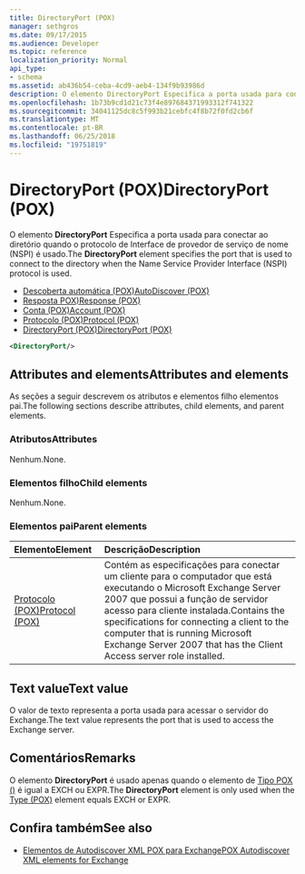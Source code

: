 ```yaml
---
title: DirectoryPort (POX)
manager: sethgros
ms.date: 09/17/2015
ms.audience: Developer
ms.topic: reference
localization_priority: Normal
api_type:
- schema
ms.assetid: ab436b54-ceba-4cd9-aeb4-134f9b93986d
description: O elemento DirectoryPort Especifica a porta usada para conectar ao diretório quando o protocolo de Interface de provedor de serviço de nome (NSPI) é usado.
ms.openlocfilehash: 1b73b9cd1d21c73f4e897684371993312f741322
ms.sourcegitcommit: 34041125dc8c5f993b21cebfc4f8b72f0fd2cb6f
ms.translationtype: MT
ms.contentlocale: pt-BR
ms.lasthandoff: 06/25/2018
ms.locfileid: "19751819"
---
```

# <a name="directoryport-pox"></a><span data-ttu-id="fdde3-103">DirectoryPort (POX)</span><span class="sxs-lookup"><span data-stu-id="fdde3-103">DirectoryPort (POX)</span></span>

<span data-ttu-id="fdde3-104">O elemento **DirectoryPort** Especifica a porta usada para conectar ao diretório quando o protocolo de Interface de provedor de serviço de nome (NSPI) é usado.</span><span class="sxs-lookup"><span data-stu-id="fdde3-104">The **DirectoryPort** element specifies the port that is used to connect to the directory when the Name Service Provider Interface (NSPI) protocol is used.</span></span> 
  
- [<span data-ttu-id="fdde3-105">Descoberta automática (POX)</span><span class="sxs-lookup"><span data-stu-id="fdde3-105">AutoDiscover (POX)</span></span>](autodiscover-pox.md) 
- [<span data-ttu-id="fdde3-106">Resposta POX)</span><span class="sxs-lookup"><span data-stu-id="fdde3-106">Response (POX)</span></span>](response-pox.md)  
- [<span data-ttu-id="fdde3-107">Conta (POX)</span><span class="sxs-lookup"><span data-stu-id="fdde3-107">Account (POX)</span></span>](account-pox.md)  
- [<span data-ttu-id="fdde3-108">Protocolo (POX)</span><span class="sxs-lookup"><span data-stu-id="fdde3-108">Protocol (POX)</span></span>](protocol-pox.md)  
- [<span data-ttu-id="fdde3-109">DirectoryPort (POX)</span><span class="sxs-lookup"><span data-stu-id="fdde3-109">DirectoryPort (POX)</span></span>](directoryport-pox.md)
  
```xml
<DirectoryPort/>
```

## <a name="attributes-and-elements"></a><span data-ttu-id="fdde3-110">Attributes and elements</span><span class="sxs-lookup"><span data-stu-id="fdde3-110">Attributes and elements</span></span>

<span data-ttu-id="fdde3-111">As seções a seguir descrevem os atributos e elementos filho elementos pai.</span><span class="sxs-lookup"><span data-stu-id="fdde3-111">The following sections describe attributes, child elements, and parent elements.</span></span>
  
### <a name="attributes"></a><span data-ttu-id="fdde3-112">Atributos</span><span class="sxs-lookup"><span data-stu-id="fdde3-112">Attributes</span></span>

<span data-ttu-id="fdde3-113">Nenhum.</span><span class="sxs-lookup"><span data-stu-id="fdde3-113">None.</span></span>
  
### <a name="child-elements"></a><span data-ttu-id="fdde3-114">Elementos filho</span><span class="sxs-lookup"><span data-stu-id="fdde3-114">Child elements</span></span>

<span data-ttu-id="fdde3-115">Nenhum.</span><span class="sxs-lookup"><span data-stu-id="fdde3-115">None.</span></span>
  
### <a name="parent-elements"></a><span data-ttu-id="fdde3-116">Elementos pai</span><span class="sxs-lookup"><span data-stu-id="fdde3-116">Parent elements</span></span>

|<span data-ttu-id="fdde3-117">**Elemento**</span><span class="sxs-lookup"><span data-stu-id="fdde3-117">**Element**</span></span>|<span data-ttu-id="fdde3-118">**Descrição**</span><span class="sxs-lookup"><span data-stu-id="fdde3-118">**Description**</span></span>|
|:-----|:-----|
|[<span data-ttu-id="fdde3-119">Protocolo (POX)</span><span class="sxs-lookup"><span data-stu-id="fdde3-119">Protocol (POX)</span></span>](protocol-pox.md) <br/> |<span data-ttu-id="fdde3-120">Contém as especificações para conectar um cliente para o computador que está executando o Microsoft Exchange Server 2007 que possui a função de servidor acesso para cliente instalada.</span><span class="sxs-lookup"><span data-stu-id="fdde3-120">Contains the specifications for connecting a client to the computer that is running Microsoft Exchange Server 2007 that has the Client Access server role installed.</span></span>  <br/> |
   
## <a name="text-value"></a><span data-ttu-id="fdde3-121">Text value</span><span class="sxs-lookup"><span data-stu-id="fdde3-121">Text value</span></span>

<span data-ttu-id="fdde3-122">O valor de texto representa a porta usada para acessar o servidor do Exchange.</span><span class="sxs-lookup"><span data-stu-id="fdde3-122">The text value represents the port that is used to access the Exchange server.</span></span>
  
## <a name="remarks"></a><span data-ttu-id="fdde3-123">Comentários</span><span class="sxs-lookup"><span data-stu-id="fdde3-123">Remarks</span></span>

<span data-ttu-id="fdde3-124">O elemento **DirectoryPort** é usado apenas quando o elemento de [Tipo POX ()](type-pox.md) é igual a EXCH ou EXPR.</span><span class="sxs-lookup"><span data-stu-id="fdde3-124">The **DirectoryPort** element is only used when the [Type (POX)](type-pox.md) element equals EXCH or EXPR.</span></span> 
  
## <a name="see-also"></a><span data-ttu-id="fdde3-125">Confira também</span><span class="sxs-lookup"><span data-stu-id="fdde3-125">See also</span></span>

- [<span data-ttu-id="fdde3-126">Elementos de Autodiscover XML POX para Exchange</span><span class="sxs-lookup"><span data-stu-id="fdde3-126">POX Autodiscover XML elements for Exchange</span></span>](pox-autodiscover-xml-elements-for-exchange.md)

